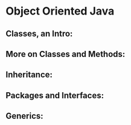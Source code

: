 # Object Oriented Java

## Classes, an Intro:
## More on Classes and Methods:
## Inheritance:
## Packages and Interfaces:
## Generics:
